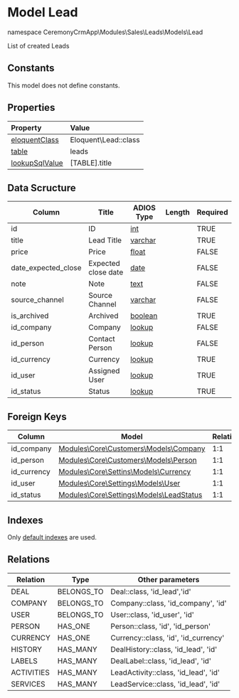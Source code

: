 # Model Lead

namespace CeremonyCrmApp\Modules\Sales\Leads\Models\Lead

List of created Leads

## Constants

This model does not define constants.

## Properties

| Property                                                                                 | Value                |
| :--------------------------------------------------------------------------------------- | :------------------- |
| [eloquentClass](https://docs.wai.blue/adios-framework/models/properties#eloquentClass)   | Eloquent\Lead::class |
| [table](https://docs.wai.blue/adios-framework/models/properties#table)                   | leads                |
| [lookupSqlValue](https://docs.wai.blue/adios-framework/models/properties#lookupSqlValue) | [TABLE].title        |

## Data Scructure

| Column              | Title               | ADIOS Type                                                                 | Length | Required |
| ------------------- | ------------------- | -------------------------------------------------------------------------- | ------ | -------- |
| id                  | ID                  | [int](https://docs.wai.blue/adios-framework/models/attributes#int)         |        | TRUE     |
| title               | Lead Title          | [varchar](https://docs.wai.blue/adios-framework/models/attributes#varchar) |        | TRUE     |
| price               | Price               | [float](https://docs.wai.blue/adios-framework/models/attributes#float)     |        | FALSE    |
| date_expected_close | Expected close date | [date](https://docs.wai.blue/adios-framework/models/attributes#date)       |        | FALSE    |
| note                | Note                | [text](https://docs.wai.blue/adios-framework/models/attributes#text)       |        | FALSE    |
| source_channel      | Source Channel      | [varchar](https://docs.wai.blue/adios-framework/models/attributes#varchar) |        | FALSE    |
| is_archived         | Archived            | [boolean](https://docs.wai.blue/adios-framework/models/attributes#boolean) |        | TRUE     |
| id_company          | Company             | [lookup](https://docs.wai.blue/adios-framework/models/attributes#lookup)   |        | FALSE    |
| id_person           | Contact Person      | [lookup](https://docs.wai.blue/adios-framework/models/attributes#lookup)   |        | FALSE    |
| id_currency         | Currency            | [lookup](https://docs.wai.blue/adios-framework/models/attributes#lookup)   |        | TRUE     |
| id_user             | Assigned User       | [lookup](https://docs.wai.blue/adios-framework/models/attributes#lookup)   |        | TRUE     |
| id_status           | Status              | [lookup](https://docs.wai.blue/adios-framework/models/attributes#lookup)   |        | TRUE     |

## Foreign Keys

| Column      | Model                                                                                | Relation | OnUpdate | OnDelete |
| ----------- | ------------------------------------------------------------------------------------ | -------- | -------- | -------- |
| id_company  | [Modules\Core\Customers\Models\Company](../../../core/customers/models/company)      | 1:1      | Cascade  | Restrict |
| id_person   | [Modules\Core\Customers\Models\Person](../../../core/customers/models/person)        | 1:1      | Cascade  | Restrict |
| id_currency | [Modules\Core\Settins\Models\Currency](../../../core/settings/models/currency)       | 1:1      | Cascade  | Restrict |
| id_user     | [Modules\Core\Settings\Models\User](../../../core/settings/models/user)              | 1:1      | Cascade  | Restrict |
| id_status   | [Modules\Core\Settings\Models\LeadStatus](../../../core/settings/models/lead-status) | 1:1      | Cascade  | Restrict |

## Indexes

Only [default indexes](https://docs.wai.blue/adios-framework/default-indexes) are used.

## Relations

| Relation   | Type       | Other parameters                     |
| ---------- | ---------- | ------------------------------------ |
| DEAL       | BELONGS_TO | Deal::class, 'id_lead','id'          |
| COMPANY    | BELONGS_TO | Company::class, 'id_company', 'id'   |
| USER       | BELONGS_TO | User::class, 'id_user', 'id'         |
| PERSON     | HAS_ONE    | Person::class, 'id', 'id_person'     |
| CURRENCY   | HAS_ONE    | Currency::class, 'id', 'id_currency' |
| HISTORY    | HAS_MANY   | DealHistory::class, 'id_lead', 'id'  |
| LABELS     | HAS_MANY   | DealLabel::class, 'id_lead', 'id'    |
| ACTIVITIES | HAS_MANY   | LeadActivity::class, 'id_lead', 'id' |
| SERVICES   | HAS_MANY   | LeadService::class, 'id_lead', 'id'  |
